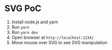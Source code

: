 # SVG PoC

1. Install node.js and yarn
2. Run `yarn`
3. Run `yarn dev`
4. Open browser at `http://localhost:1234/`
5. Move mouse over SVG to see SVG manipulation